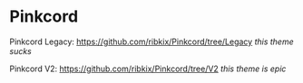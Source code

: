 Pinkcord
=
Pinkcord Legacy: https://github.com/ribkix/Pinkcord/tree/Legacy
*this theme sucks*

Pinkcord V2: https://github.com/ribkix/Pinkcord/tree/V2
*this theme is epic*
